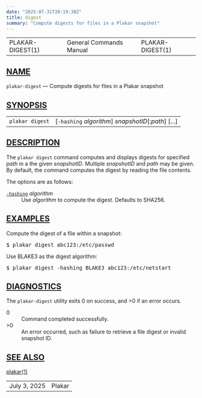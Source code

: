 ```yaml
---
date: "2025-07-31T20:19:30Z"
title: digest
summary: "Compute digests for files in a Plakar snapshot"
---
```

<table class="head">
  <tr>
    <td class="head-ltitle">PLAKAR-DIGEST(1)</td>
    <td class="head-vol">General Commands Manual</td>
    <td class="head-rtitle">PLAKAR-DIGEST(1)</td>
  </tr>
</table>
<div class="manual-text">
<section class="Sh">
<h1 class="Sh" id="NAME"><a class="permalink" href="#NAME">NAME</a></h1>
<p class="Pp"><code class="Nm">plakar-digest</code> &#x2014;
    <span class="Nd">Compute digests for files in a Plakar snapshot</span></p>
</section>
<section class="Sh">
<h1 class="Sh" id="SYNOPSIS"><a class="permalink" href="#SYNOPSIS">SYNOPSIS</a></h1>
<table class="Nm">
  <tr>
    <td><code class="Nm">plakar digest</code></td>
    <td>[<code class="Fl">-hashing</code> <var class="Ar">algorithm</var>]
      <var class="Ar">snapshotID</var>[:<var class="Ar">path</var>] [...]</td>
  </tr>
</table>
</section>
<section class="Sh">
<h1 class="Sh" id="DESCRIPTION"><a class="permalink" href="#DESCRIPTION">DESCRIPTION</a></h1>
<p class="Pp">The <code class="Nm">plakar digest</code> command computes and
    displays digests for specified <var class="Ar">path</var> in a the given
    <var class="Ar">snapshotID</var>. Multiple <var class="Ar">snapshotID</var>
    and <var class="Ar">path</var> may be given. By default, the command
    computes the digest by reading the file contents.</p>
<p class="Pp">The options are as follows:</p>
<dl class="Bl-tag">
  <dt id="hashing"><a class="permalink" href="#hashing"><code class="Fl">-hashing</code></a>
    <var class="Ar">algorithm</var></dt>
  <dd>Use <var class="Ar">algorithm</var> to compute the digest. Defaults to
      SHA256.</dd>
</dl>
</section>
<section class="Sh">
<h1 class="Sh" id="EXAMPLES"><a class="permalink" href="#EXAMPLES">EXAMPLES</a></h1>
<p class="Pp">Compute the digest of a file within a snapshot:</p>
<div class="Bd Pp Bd-indent Li">
<pre>$ plakar digest abc123:/etc/passwd</pre>
</div>
<p class="Pp">Use BLAKE3 as the digest algorithm:</p>
<div class="Bd Pp Bd-indent Li">
<pre>$ plakar digest -hashing BLAKE3 abc123:/etc/netstart</pre>
</div>
</section>
<section class="Sh">
<h1 class="Sh" id="DIAGNOSTICS"><a class="permalink" href="#DIAGNOSTICS">DIAGNOSTICS</a></h1>
<p class="Pp">The <code class="Nm">plakar-digest</code> utility exits&#x00A0;0
    on success, and&#x00A0;&gt;0 if an error occurs.</p>
<dl class="Bl-tag">
  <dt>0</dt>
  <dd>Command completed successfully.</dd>
  <dt>&gt;0</dt>
  <dd>An error occurred, such as failure to retrieve a file digest or invalid
      snapshot ID.</dd>
</dl>
</section>
<section class="Sh">
<h1 class="Sh" id="SEE_ALSO"><a class="permalink" href="#SEE_ALSO">SEE
  ALSO</a></h1>
<p class="Pp"><a class="Xr" href="../plakar/">plakar(1)</a></p>
</section>
</div>
<table class="foot">
  <tr>
    <td class="foot-date">July 3, 2025</td>
    <td class="foot-os">Plakar</td>
  </tr>
</table>
